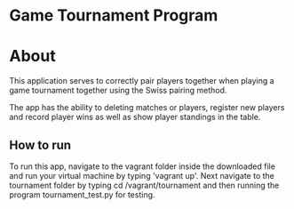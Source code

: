 # Game Tournament Program

# About
This application serves to correctly pair players together when playing a game
tournament together using the Swiss pairing method.

The app has the ability to deleting matches or players, register new players
and record player wins as well as show player standings in the table.

## How to run
To run this app, navigate to the vagrant folder inside the downloaded file
and run your virtual machine by typing 'vagrant up'. Next navigate to the
tournament folder by typing cd /vagrant/tournament and then running the program
tournament_test.py for testing.
